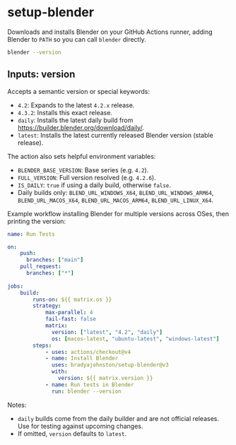 # setup-blender

Downloads and installs Blender on your GitHub Actions runner, adding Blender to `PATH` so you can call `blender` directly.

```bash
blender --version
```

## Inputs: version

Accepts a semantic version or special keywords:

- `4.2`: Expands to the latest `4.2.x` release.
- `4.3.2`: Installs this exact release.
- `daily`: Installs the latest daily build from https://builder.blender.org/download/daily/.
- `latest`: Installs the latest currently released Blender version (stable release).

The action also sets helpful environment variables:

- `BLENDER_BASE_VERSION`: Base series (e.g. `4.2`).
- `FULL_VERSION`: Full version resolved (e.g. `4.2.6`).
- `IS_DAILY`: `true` if using a daily build, otherwise `false`.
- Daily builds only: `BLEND_URL_WINDOWS_X64`, `BLEND_URL_WINDOWS_ARM64`, `BLEND_URL_MACOS_X64`, `BLEND_URL_MACOS_ARM64`, `BLEND_URL_LINUX_X64`.

Example workflow installing Blender for multiple versions across OSes, then printing the version:
```yaml
name: Run Tests

on: 
    push:
      branches: ["main"]
    pull_request:
      branches: ["*"]
    
jobs:
    build:
        runs-on: ${{ matrix.os }}
        strategy:
            max-parallel: 4
            fail-fast: false
            matrix:
              version: ["latest", "4.2", "daily"]
              os: [macos-latest, "ubuntu-latest", "windows-latest"]
        steps:
            - uses: actions/checkout@v4
            - name: Install Blender
              uses: bradyajohnston/setup-blender@v3
              with:
                version: ${{ matrix.version }}
            - name: Run tests in Blender
              run: blender --version
```

Notes:
- `daily` builds come from the daily builder and are not official releases. Use for testing against upcoming changes.
- If omitted, `version` defaults to `latest`.
